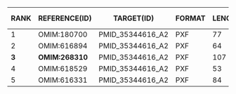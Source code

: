 | RANK | REFERENCE(ID) | TARGET(ID) | FORMAT | LENGTH | WEIGHTED | HAMMING-DISTANCE | DISTANCE-Z-SCORE | DISTANCE-P-VALUE | DISTANCE-Z-SCORE(RAND) | JACCARD-INDEX | JACCARD-Z-SCORE | JACCARD-P-VALUE | REFERENCE-VARS | TARGET-VARS | INTERSECT | INTERSECT-RATE(%) | COMPLETENESS(%) |
|----|-------------|----------|------|------|--------|----------------|----------------|----------------|----------------------|-------------|---------------|---------------|--------------|-----------|---------|-----------------|---------------|
| 1 | OMIM:180700 | PMID_35344616_A2 | PXF |     77 | False |   52 |   0.111 |    0.5440913 |   3.0769 |   0.325 |  10.784 |    0.0000000 |     71 |     31 |     25 |    80.65 |    35.21 |
| 2 | OMIM:616894 | PMID_35344616_A2 | PXF |     64 | False |   44 |  -0.397 |    0.3457285 |   3.0000 |   0.312 |  10.359 |    0.0000000 |     53 |     31 |     20 |    64.52 |    37.74 |
|**3** | **OMIM:268310** | PMID_35344616_A2 | PXF |    107 | False |   76 |   1.634 |    0.9488308 |   4.3503 |   0.290 |   9.563 |    0.0000000 |    107 |     31 |     31 |   **100.00** |    28.97 |
| 4 | OMIM:618529 | PMID_35344616_A2 | PXF |     53 | False |   39 |  -0.714 |    0.2375690 |   3.4340 |   0.264 |   8.670 |    0.0000000 |     36 |     31 |     14 |    45.16 |    38.89 |
| 5 | OMIM:616331 | PMID_35344616_A2 | PXF |     84 | False |   64 |   0.872 |    0.8084460 |   4.8008 |   0.238 |   7.759 |    0.0000000 |     73 |     31 |     20 |    64.52 |    27.40 |
